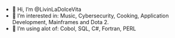 - 👋 Hi, I’m @LivinLaDolceVita
- 👀 I’m interested in:  Music, Cybersecurity, Cooking, Application Development, Mainframes and Dota 2.
- 🌱 I’m using alot of: Cobol, SQL, C#, Fortran, PERL



<!---
LivinLaDolceVita/LivinLaDolceVita is a ✨ special ✨ repository because its `README.md` (this file) appears on your GitHub profile.
You can click the Preview link to take a look at your changes.
--->
